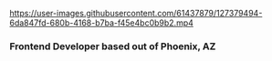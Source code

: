 https://user-images.githubusercontent.com/61437879/127379494-6da847fd-680b-4168-b7ba-f45e4bc0b9b2.mp4

### Frontend Developer based out of Phoenix, AZ

<!--
**jtcaovan/jtcaovan** is a ✨ _special_ ✨ repository because its `README.md` (this file) appears on your GitHub profile.

Here are some ideas to get you started:

- 🔭 I’m currently working on ...
- 🌱 I’m currently learning ...
- 👯 I’m looking to collaborate on ...
- 🤔 I’m looking for help with ...
- 💬 Ask me about ...
- 📫 How to reach me: ...
- 😄 Pronouns: ...
- ⚡ Fun fact: ...
-->
